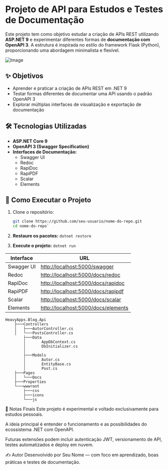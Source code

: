 ﻿
# Projeto de API para Estudos e Testes de Documentação

Este projeto tem como objetivo estudar a criação de APIs REST utilizando **ASP.NET 9** e experimentar diferentes formas de **documentação com OpenAPI 3**. A estrutura é inspirada no estilo do framework Flask (Python), proporcionando uma abordagem minimalista e flexível.

![Image](https://github.com/user-attachments/assets/614564c0-03fb-49e3-bc92-7d8253010f2d)

## ✨ Objetivos

- Aprender e praticar a criação de APIs REST em .NET 9
- Testar formas diferentes de documentar uma API usando o padrão OpenAPI 3
- Explorar múltiplas interfaces de visualização e exportação de documentação

## 🛠 Tecnologias Utilizadas

- **ASP.NET Core 9**
- **OpenAPI 3 (Swagger Specification)**
- **Interfaces de Documentação:**
  - Swagger UI
  - Redoc
  - RapiDoc
  - RapiPDF
  - Scalar
  - Elements

## 🚀 Como Executar o Projeto

1. Clone o repositório:
   ```bash
   git clone https://github.com/seu-usuario/nome-do-repo.git
   cd nome-do-repo`

2.  **Restaure os pacotes:**
    `dotnet restore` 
    
3.  **Execute o projeto:**
    `dotnet run`

   | Interface  | URL                                                                        |
| ---------- | -------------------------------------------------------------------------- |
| Swagger UI | [http://localhost:5000/swagger](http://localhost:5000/swagger)             |
| Redoc      | [http://localhost:5000/docs/redoc](http://localhost:5000/docs/redoc)       |
| RapiDoc    | [http://localhost:5000/docs/rapidoc](http://localhost:5000/docs/rapidoc)   |
| RapiPDF    | [http://localhost:5000/docs/rapipdf](http://localhost:5000/docs/rapipdf)   |
| Scalar     | [http://localhost:5000/docs/scalar](http://localhost:5000/docs/scalar)     |
| Elements   | [http://localhost:5000/docs/elements](http://localhost:5000/docs/elements) |

```
HeavyApps.Blog.Api
    ├───Controllers
    │   ├───AutorController.cs
    │   └───PostsController.cs
        ├───Data
        │       AppDbContext.cs
        │       DbInitializer.cs
        │
        ├───Models
        │       Autor.cs
        │       EntityBase.cs
        │       Post.cs
    ├───Pages
    │   └───Docs
    ├───Properties
    └───wwwroot
        ├───css
        ├───icons
        └───js

```

📌 Notas Finais
Este projeto é experimental e voltado exclusivamente para estudos pessoais.

A ideia principal é entender o funcionamento e as possibilidades do ecossistema .NET com OpenAPI.

Futuras extensões podem incluir autenticação JWT, versionamento de API, testes automatizados e deploy em nuvem.

✍️ Autor
Desenvolvido por Seu Nome — com foco em aprendizado, boas práticas e testes de documentação.